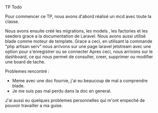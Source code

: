 TP Todo

Pour commencer ce TP, nous avons d'abord réalisé un mcd avec toute la classe.

Nous avons ensuite créé les migrations, les models , les factories et les seeders grace a la documentation de Laravel.
Nous avons aussi utilisé blade comme moteur de template. Grace a ceci, en utilisant la commande "php artisan serv" nous arrivons sur une page laravel jetstream avec une option pour s'enregistrer ou se connecter
Apres ceci, nous arrivons sur le dashboard, ce qui nous permet de consulter, creer, supprimer ou modifier une board de tache.

Problemes rencontré :

-   Meme avec une doc fournie, j'ai eu beaucoup de mal a comprendre blade.
-   Je me suis pas mal perdu dans la doc en general.

J'ai aussi eu quelques problemes personnelles qui m'ont empeché de pouvoir travailler a ma guise.
